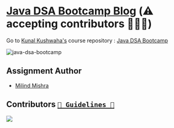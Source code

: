 # [Java DSA Bootcamp Blog](https://thatbeautifuldream.github.io/java-dsa-bootcamp/) (⚠️ accepting contributors 👷🏻‍♂️) 

Go to [Kunal Kushwaha's](https://github.com/kunal-kushwaha) course repository : [Java DSA Bootcamp](https://github.com/kunal-kushwaha/DSA-Bootcamp-Java)

![java-dsa-bootcamp](https://socialify.git.ci/thatbeautifuldream/java-dsa-bootcamp/image?description=1&language=1&owner=1&pattern=Floating%20Cogs&theme=Dark)

## Assignment Author

- [Milind Mishra](https://milind.bio.link)


## Contributors [`🚨 Guidelines 🚨`](https://github.com/thatbeautifuldream/java-dsa-bootcamp/blob/gh-pages/CONTRIBUTING.md)

<a href="https://github.com/thatbeautifuldream/java-dsa-bootcamp/graphs/contributors">
  <img src="https://contrib.rocks/image?repo=thatbeautifuldream/java-dsa-bootcamp" />
</a>
